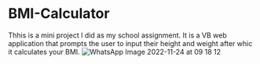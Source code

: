 # BMI-Calculator
Thhis is a mini project I did as my school assignment.
It is a VB web application that prompts the user to input their height and weight after whic it calculates your BMI.
![WhatsApp Image 2022-11-24 at 09 18 12](https://user-images.githubusercontent.com/102133266/204100540-a78b95df-d0fc-46aa-9cb6-bb6f1687f240.jpg)
